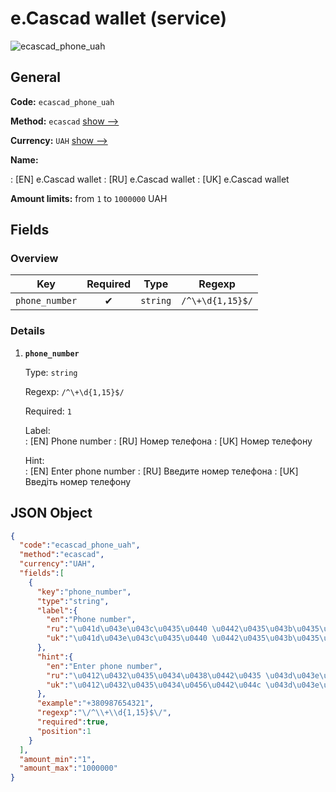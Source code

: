 
# e.Cascad wallet (service) 
![ecascad_phone_uah](https://static.openfintech.io/payout_methods/ecascad_phone_uah/logo.svg?w=400&c=v0.59.26#w24)  

## General 
 
**Code:** `ecascad_phone_uah` 
 
**Method:** `ecascad` [show -->](/payout-methods/ecascad/) 
 
**Currency:** `UAH` [show -->](/currencies/UAH/) 
 
**Name:** 
 
:	[EN] e.Cascad wallet 
:	[RU] e.Cascad wallet 
:	[UK] e.Cascad wallet 
 
**Amount limits:** from `1` to `1000000` UAH 

## Fields 

### Overview 

|Key|Required|Type|Regexp| 
|:---:|:---:|:---:|:---:| 
|`phone_number`|✔|`string`|`/^\+\d{1,15}$/`| 
 

### Details 
 
1. **`phone_number`** 
 
	Type: `string` 
 
	Regexp: `/^\+\d{1,15}$/` 
 
	Required: `1` 
 
	Label:  
	: [EN] Phone number 
	: [RU] Номер телефона 
	: [UK] Номер телефону 
 
	Hint:  
	: [EN] Enter phone number 
	: [RU] Введите номер телефона 
	: [UK] Введіть номер телефону 
 

## JSON Object 

```json
{
  "code":"ecascad_phone_uah",
  "method":"ecascad",
  "currency":"UAH",
  "fields":[
    {
      "key":"phone_number",
      "type":"string",
      "label":{
        "en":"Phone number",
        "ru":"\u041d\u043e\u043c\u0435\u0440 \u0442\u0435\u043b\u0435\u0444\u043e\u043d\u0430",
        "uk":"\u041d\u043e\u043c\u0435\u0440 \u0442\u0435\u043b\u0435\u0444\u043e\u043d\u0443"
      },
      "hint":{
        "en":"Enter phone number",
        "ru":"\u0412\u0432\u0435\u0434\u0438\u0442\u0435 \u043d\u043e\u043c\u0435\u0440 \u0442\u0435\u043b\u0435\u0444\u043e\u043d\u0430",
        "uk":"\u0412\u0432\u0435\u0434\u0456\u0442\u044c \u043d\u043e\u043c\u0435\u0440 \u0442\u0435\u043b\u0435\u0444\u043e\u043d\u0443"
      },
      "example":"+380987654321",
      "regexp":"\/^\\+\\d{1,15}$\/",
      "required":true,
      "position":1
    }
  ],
  "amount_min":"1",
  "amount_max":"1000000"
}
```  
